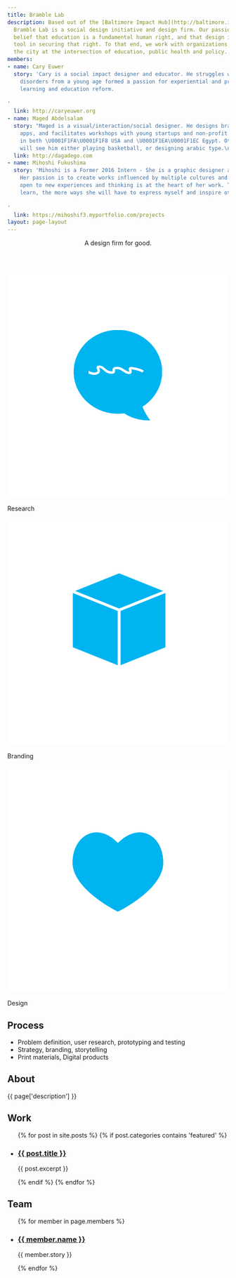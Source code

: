 ```yaml
---
title: Bramble Lab
description: Based out of the [Baltimore Impact Hub](http://baltimore.impacthub.net),
  Bramble Lab is a social design initiative and design firm. Our passion lies in the
  belief that education is a fundamental human right, and that design is a powerful
  tool in securing that right. To that end, we work with organizations from across
  the city at the intersection of education, public health and policy.
members:
- name: Cary Euwer
  story: 'Cary is a social impact designer and educator. He struggles with learning
    disorders from a young age formed a passion for experiential and project-based
    learning and education reform.

'
  link: http://caryeuwer.org
- name: Maged Abdelsalam
  story: "Maged is a visual/interaction/social designer. He designs brands, codes
    apps, and facilitates workshops with young startups and non-profit organizations
    in both \U0001F1FA\U0001F1F8 USA and \U0001F1EA\U0001F1EC Egypt. Otherwise you
    will see him either playing basketball, or designing arabic type.\n"
  link: http://dagadego.com
- name: Mihoshi Fukushima
  story: 'Mihoshi is a Former 2016 Intern - She is a graphic designer and illustrator.
    Her passion is to create works influenced by multiple cultures and values. Being
    open to new experiences and thinking is at the heart of her work. The more she
    learn, the more ways she will have to express myself and inspire others.

'
  link: https://mihoshif3.myportfolio.com/projects
layout: page-layout
---
```


<header>
  <p>A design firm for good.</p>
</header>

<section id="services">
  <div class="row col_3">
    <div>
      <img src="/svg/research.svg"/>
      <p>Research</p>
    </div>
    <div>
      <img src="/svg/branding.svg"/>
      <p>Branding</p>
    </div>
    <div>
      <img src="/svg/design.svg"/>
      <p>Design</p>
    </div>
  </div>
<h2>Process</h2>
<ul>
<li>Problem definition, user research, prototyping and testing</li>
<li>Strategy, branding, storytelling</li>
<li>Print materials, Digital products</li>
</ul>
</section>

<section id="about">
  <h2>About</h2>
  <p>{{ page['description'] }}</p>
</section>

<section id="work">
  <h2>Work</h2>
  <ul>
    {% for post in site.posts %}
      {% if post.categories contains 'featured' %}
      <li>
        <h3><a href="{{ post.url }}">{{ post.title }}</a></h3>
        <p>{{ post.excerpt }}</p>
      </li>
      {% endif %}
    {% endfor %}
  </ul>
</section>

<section id="team">
  <h2>Team</h2>
  <ul>
{% for member in page.members %}
    <li>
      <h3><a href="{{ member.link }}">{{ member.name }}</a></h3>
      <p>{{ member.story }}</p>
    </li>
{% endfor %}
  </ul>
</section>
